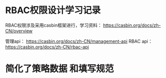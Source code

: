 # RBAC权限设计学习记录


RBAC权限涉及采用casbin框架进行，学习资料： https://casbin.org/docs/zh-CN/overview

管理api： https://casbin.org/docs/zh-CN/management-api
RBAC api： https://casbin.org/docs/zh-CN/rbac-api


# 简化了策略数据 和填写规范
